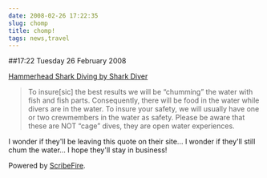 ```yaml
---
date: 2008-02-26 17:22:35
slug: chomp
title: chomp!
tags: news,travel
---
```


##17:22 Tuesday 26 February 2008

  
[Hammerhead Shark Diving by Shark Diver](http://www.divediscovery.com/grouptrips/grouptrips12.shtml)   


> To insure[sic] the best results we will be “chumming” the water with fish and fish parts. Consequently, there will be food in the water while divers are in the water. To insure your safety, we will usually have one or two crewmembers in the water as safety. Please be aware that these are NOT “cage” dives, they are open water experiences.



I wonder if they'll be leaving this quote on their site... I wonder if they'll still chum the water...  I hope they'll stay in business!



Powered by [ScribeFire](http://scribefire.com/).
